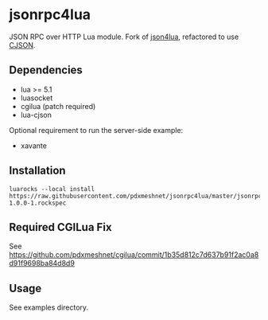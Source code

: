 # jsonrpc4lua
JSON RPC over HTTP Lua module.  Fork of [json4lua](https://github.com/craigmj/json4lua), refactored to use [CJSON](http://www.kyne.com.au/~mark/software/lua-cjson.php).

## Dependencies
* lua >= 5.1
* luasocket
* cgilua (patch required)
* lua-cjson

Optional requirement to run the server-side example:
* xavante

## Installation
```
luarocks --local install https://raw.githubusercontent.com/pdxmeshnet/jsonrpc4lua/master/jsonrpc4lua-1.0.0-1.rockspec
```

## Required CGILua Fix
See https://github.com/pdxmeshnet/cgilua/commit/1b35d812c7d637b91f2ac0a8d91f9698ba84d8d9

## Usage
See examples directory.
